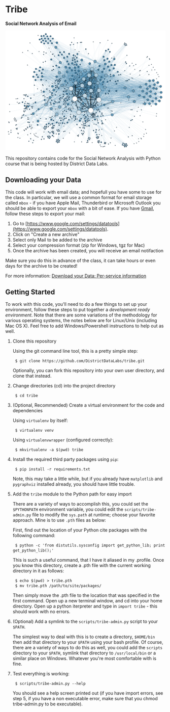 # Tribe

**Social Network Analysis of Email**

[![SNA Visualization](docs/images/sna_viz.png)](docs/images/sna_viz.png)

This repository contains code for the Social Network Analysis with Python
course that is being hosted by District Data Labs.

## Downloading your Data

This code will work with email data; and hopefull you have some to use for
the class. In particular, we will use a common format for email storage
called `mbox` - if you have Apple Mail, Thunderbird or Microsoft Outlook
you should be able to export your `mbox` with a bit of ease. If you have
[Gmail](https://gmail.com), follow these steps to export your mail:

1. Go to [https://www.google.com/settings/datatools](https://www.google.com/settings/datatools).
2. Click on "Create a new archive"
3. Select only Mail to be added to the archive
4. Select your compression format (zip for Windows, tgz for Mac)
5. Once the archive has been created, you will receive an email notifaction

Make sure you do this in advance of the class, it can take hours or even
days for the archive to be created!

For more information: [Download your Data: Per-service information](https://support.google.com/accounts/answer/3024195?hl=en)

## Getting Started

To work with this code, you'll need to do a few things to set up your environment, follow these steps to put together a _development ready environment_. Note that there are some variations of the methodology for various operating systems, the notes below are for Linux/Unix (including Mac OS X). Feel free to add Windows/Powershell instructions to help out as well. 

1. Clone this repository

    Using the git command line tool, this is a pretty simple step:
  
        $ git clone https://github.com/DistrictDataLabs/tribe.git
    
    Optionally, you can fork this repository into your own user directory, and clone that instead. 

2. Change directories (cd) into the project directory

        $ cd tribe

3. (Optional, Recommended) Create a virtual environment for the code and dependencies 

    Using `virtualenv` by itself:
    
        $ virtualenv venv
    
    Using `virtualenvwrapper` (configured correctly):
    
        $ mkvirtualenv -a $(pwd) tribe
    
4. Install the required third party packages using `pip`:

        $ pip install -r requirements.txt 
    
    Note, this may take a little while, but if you already have `matplotlib` and `pygraphviz` installed already, you should have little trouble.

5. Add the `tribe` module to the Python path for easy import

    There are a variety of ways to accomplish this, you could set the `$PYTHONPATH` environment variable, you could edit the `scripts/tribe-admin.py` file to modify the `sys.path` at runtime; choose your favorite approach. Mine is to use `.pth` files as below:
    
    First, find out the location of your Python cite packages with the following command:
    
        $ python -c 'from distutils.sysconfig import get_python_lib; print get_python_lib();'
    
    This is such a useful command, that I have it aliased in my .profile. Once you know this directory, create a .pth file with the current working directory in it as follows:
    
        $ echo $(pwd) > tribe.pth
        $ mv tribe.pth /path/to/site/packages/
    
    Then simply move the .pth file to the location that was specified in the first command. Open up a new terminal window, and cd into your home directory. Open up a python iterpreter and type in `import tribe` - this should work with no errors. 
    
5. (Optional) Add a symlink to the `scripts/tribe-admin.py` script to your `$PATH`. 

    The simplest way to deal with this is to create a directory, `$HOME/bin` then add that directory to your `$PATH` using your bash profile. Of course, there are a variety of ways to do this as well, you could add the `scripts` directory to your `$PATH`, symlink that directory to `/usr/local/bin` or a similar place on Windows. Whatever you're most comfortable with is fine. 
    
6. Test everything is working:

        $ scripts/tribe-admin.py --help
    
    You should see a help screen printed out (if you have import errors, see step 5, if you have a non executable error, make sure that you chmod tribe-admin.py to be executable). 
    

